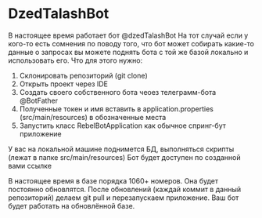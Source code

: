 # DzedTalashBot

В настоящее время работает бот @dzedTalashBot
На тот случай если у кого-то есть сомнения по поводу того, что бот может собирать какие-то данные о запросах вы можете поднять бота с той же базой локально и использовать его.
Что для этого нужно:

1) Склонировать репозиторий (git clone)
2) Открыть проект через IDE
3) Создать своего собственного бота чеоез телеграмм-бота @BotFather
4) Полученные токен и имя вставить в application.properties (src/main/resources) в обозначенные места
5) Запустить класс RebelBotApplication как обычное спринг-бут приложение

У вас на локальной машине поднимется БД, выполняться скрипты (лежат в папке src/main/resources)
Бот будет доступен по созданной вами ссылке

В настоящее время в базе порядка 1060+ номеров. Она будет постоянно обновлятся.
После обновлений (каждай коммит в данный репозиторий) делаем git pull и перезапускаем приложение.
Ваш бот будет работать на обновлённой базе.

